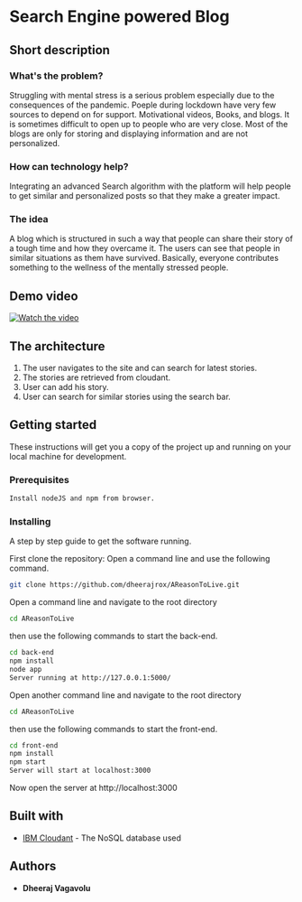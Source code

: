 # Search Engine powered Blog

## Short description

### What's the problem?

Struggling with mental stress is a serious problem especially due to the consequences of the pandemic. Poeple during lockdown have very few sources to depend on for support. Motivational videos, Books, and blogs. It is sometimes difficult to open up to people who are very close. Most of the blogs are only for storing and displaying information and are not personalized.

### How can technology help?
 
Integrating an advanced Search algorithm with the platform will help people to get similar and personalized posts so that they make a greater impact.

### The idea

A blog which is structured in such a way that people can share their story of a tough time and how they overcame it. The users can see that people in similar situations as them have survived. Basically, everyone contributes something to the wellness of the mentally stressed people.

## Demo video

[![Watch the video](https://img.youtube.com/vi/D1aDJ_Y1TeI/0.jpg)](https://youtu.be/D1aDJ_Y1TeI)

## The architecture

1. The user navigates to the site and can search for latest stories.
2. The stories are retrieved from cloudant.
3. User can add his story.
4. User can search for similar stories using the search bar.


## Getting started

These instructions will get you a copy of the project up and running on your local machine for development.

### Prerequisites

```bash
Install nodeJS and npm from browser.
```

### Installing

A step by step guide to get the software running.

First clone the repository:
Open a command line and use the following command.
```bash
git clone https://github.com/dheerajrox/AReasonToLive.git
```

Open a command line and navigate to the root directory
```bash
cd AReasonToLive
```
then use the following commands to start the back-end.
```bash
cd back-end
npm install
node app
Server running at http://127.0.0.1:5000/
```


Open another command line and navigate to the root directory
```bash
cd AReasonToLive
```
then use the following commands to start the front-end.
```bash
cd front-end
npm install
npm start
Server will start at localhost:3000
```

Now open the server at http://localhost:3000

## Built with

* [IBM Cloudant](https://cloud.ibm.com/catalog?search=cloudant#search_results) - The NoSQL database used


## Authors

* **Dheeraj Vagavolu**


